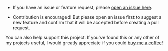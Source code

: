- If you have an issue or feature request, please [open an issue here](https://github.com/abhchand/vanilla-tree-viewer/issues/new).

- Contribution is encouraged! But please open an issue first to suggest a new feature and confirm that it will be accepted before creating a pull request.

You can also help support this project. If you've found this or any other of my projects useful, I would greatly appreciate if you could [buy me a coffee](https://www.buymeacoffee.com/abhchand)!
